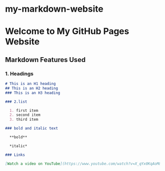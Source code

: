 # my-markdown-website

# Welcome to My GitHub Pages Website

## Markdown Features Used

### 1. Headings

``` markdown
# This is an H1 heading
## This is an H2 heading
### This is an H3 heading

### 2.list

  1. first item
  2. second item
  3. third item

### bold and italic text

  **bold**

  *italic*

### Links

[Watch a video on YouTube](https://www.youtube.com/watch?v=X_qYx0KqAoM&list=PL8dZXjD8meS_WZzEKSReIBPLzKaW3HboH&index=22)


    
